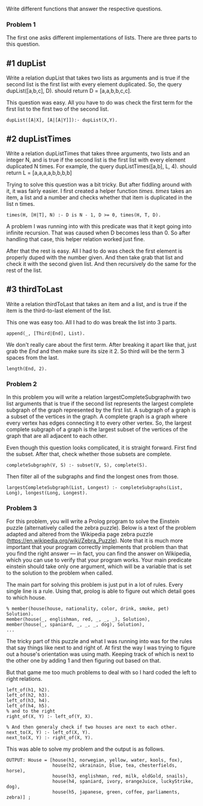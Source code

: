 
Write different functions that answer the respective questions.

### Problem 1

The first one asks different implementations of lists. There are three parts to this question.
## #1 dupList
Write a relation dupList​ that takes two lists as arguments and is true if the second list is
the first list with every element duplicated. So, the query dupList([a,b,c], D).​ should
return D = [a,a,b,b,c,c].

This question was easy. All you have to do was check the first term for the first list to the first two of the second list.

```
dupList([A|X], [A|[A|Y]]):- dupList(X,Y).
```
## #2 dupListTimes
Write a relation dupListTimes​ that takes three arguments, two lists and an integer N, and
is true if the second list is the first list with every element duplicated N times. For
example, the query dupListTimes([a,b], L, 4). ​should return L = [a,a,a,a,b,b,b,b]


Trying to solve this question was a bit tricky. But after fiddling around with it, it was fairly easier. I first created a helper function *times*. *times* takes an item, a list and a number and checks whether that item is duplicated in the list n times.
```
times(H, [H|T], N) :- D is N - 1, D >= 0, times(H, T, D).
```
A problem I was running into with this predicate was that it kept going into infinite recursion. That was caused when D becomes less than 0. So after handling that case, this helper relation worked just fine.

After that the rest is easy. All I had to do was check the first element is properly duped with the number given. And then take grab that list and check it with the second given list. And then recursively do the same for the rest of the list.

## #3 thirdToLast
Write a relation thirdToLast​ that takes an item and a list, and is true if the item is the
third-to-last element of the list.


This one was easy too. All I had to do was break the list into 3 parts.
```
append(_, [Third|End], List).
```
We don't really care about the first term. After breaking it apart like that, just grab the *End* and then make sure its size it 2. So third will be the term 3 spaces from the last.
```
length(End, 2).
```

### Problem 2
In this problem you will write a relation largestCompleteSubgraph ​with two list arguments
that is true if the second list represents the largest complete subgraph of the graph
represented by the first list. A subgraph of a graph is a subset of the vertices in the graph. A
complete graph is a graph where every vertex has edges connecting it to every other vertex.
So, the largest complete subgraph of a graph is the largest subset of the vertices of the graph
that are all adjacent to each other.

Even though this question looks complicated, it is straight forward. First find the subset. After that, check whether those subsets are complete.
```
completeSubgraph(V, S) :- subset(V, S), complete(S).
```
Then filter all of the subgraphs and find the longest ones from those.
```
largestCompleteSubgraph(List, Longest) :- completeSubgraphs(List, Long), longest(Long, Longest).
```

### Problem 3
For this problem, you will write a Prolog program to solve the Einstein puzzle (alternatively
called the zebra puzzle). Below is a text of the problem adapted and altered from the
Wikipedia page zebra puzzle​ (https://en.wikipedia.org/wiki/Zebra_Puzzle). Note that it is
much more important that your program correctly implements that problem than that you
find the right answer — in fact, you can find the answer on Wikipedia, which you can use to
verify that your program works. Your main predicate einstein​ should take only one
argument, which will be a variable that is set to the solution to the problem when called.

The main part for solving this problem is just put in a lot of rules. Every single line is a rule. Using that, prolog is able to figure out which detail goes to which house.

```
% member(house(house, nationality, color, drink, smoke, pet) Solution).
member(house(_, englishman, red, _, _, _), Solution),
member(house(_, spaniard, _, _, _, dog), Solution),
...
```
The tricky part of this puzzle and what I was running into was for the rules that say things like next to and right of. At first the way I was trying to figure out a house's orientation was using math. Keeping track of which is next to the other one by adding 1 and then figuring out based on that.

But that game me too much problems to deal with so I hard coded the left to right relations.
```
left_of(h1, h2).
left_of(h2, h3).
left_of(h3, h4).
left_of(h4, h5).
% and to the right
right_of(X, Y) :- left_of(Y, X).

% And then generaly check if two houses are next to each other.
next_to(X, Y) :- left_of(X, Y).
next_to(X, Y) :- right_of(X, Y).
```

This was able to solve my problem and the output is as follows.

```
OUTPUT: House = [house(h1, norwegian, yellow, water, kools, fox),
                 house(h2, ukrainain, blue, tea, chesterfields, horse),
                 house(h3, englishman, red, milk, oldGold, snails),
                 house(h4, spaniard, ivory, orangeJuice, luckyStrike, dog),
                 house(h5, japanese, green, coffee, parliaments, zebra)] ;
```
